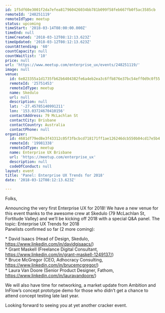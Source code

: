 ```yaml
---
id: 1f5df60e3001f2da7efea817960426034bb781b099f58feb667fb0f5ac3585cb
remoteId: '248251119'
remoteIdType: meetup
status: upcoming
timeStart: '2018-03-14T08:00:00.000Z'
timeEnd: null
timeCreated: '2018-03-12T08:12:13.623Z'
timeUpdated: '2018-03-12T08:12:13.623Z'
countAttending: '60'
countCapacity: null
countWaitlist: '10'
price: null
url: 'https://www.meetup.com/enterprise_ux/events/248251119/'
image: null
venue:
  id: 6e823355a1d1735fb62b6404382fe6a4eb2ea3c6ffb876e37bc54eff0d9c0f55
  remoteId: '25751453'
  remoteIdType: meetup
  name: Skedulo
  url: null
  description: null
  lat: '-27.45785140991211'
  lon: '153.03724670410156'
  contactAddress: 79 McLachlan St
  contactCity: Brisbane
  contactCountry: Australia
  contactPhone: null
organizer:
  id: 4681df79ed8e3f43312c05f3fbcbcd718171ff1ae126246dcb550b04cd17e5b4
  remoteId: '19981338'
  remoteIdType: meetup
  name: Enterprise UX Brisbane
  url: 'https://meetup.com/enterprise_ux'
  description: null
  codeOfConduct: null
layout: event
title: 'Panel: Enterprise UX Trends for 2018'
date: '2018-03-12T08:12:13.623Z'

---
```

<p>Folks,</p> <p>Announcing the very first Enterprise UX for 2018! We have a new venue for this event thanks to the awesome crew at Skedulo (79 McLachlan St, Fortitude Valley) and we’ll be kicking off 2018 with a special Q&amp;A panel. The topic: Enterprise UX Trends for 2018<br/>Panelists confirmed so far (2 more coming):</p> <p>* David Isaacs (Head of Design, Skedulo, <a href="https://www.linkedin.com/in/davidgisaacs/" class="linkified">https://www.linkedin.com/in/davidgisaacs/</a>)<br/>* Grant Maskell (Freelance Digital Consultant, <a href="https://www.linkedin.com/in/grant-maskell-1249137/" class="linkified">https://www.linkedin.com/in/grant-maskell-1249137/</a>)<br/>* Bruce McGregor (CEO, Adhocracy Consulting, <a href="https://www.linkedin.com/in/brucemcgregor/" class="linkified">https://www.linkedin.com/in/brucemcgregor/</a>)<br/>* Laura Van Doore (Senior Product Designer, Fathom, <a href="https://www.linkedin.com/in/lauravandoore/" class="linkified">https://www.linkedin.com/in/lauravandoore/</a>)</p> <p>We will also have time for networking, a market update from Ambition and InFlow’s concept prototype demo for those who didn’t get a chance to attend concept testing late last year.</p> <p>Looking forward to seeing you at yet another cracker event.</p>
